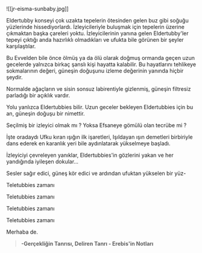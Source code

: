 ![[jr-eisma-sunbaby.jpg]]

Eldertubby konseyi çok uzakta tepelerin ötesinden gelen buz gibi soğuğu yüzlerinde hissediyorlardı. İzleyicileriyle buluşmak için tepelerin üzerine çıkmaktan başka çareleri yoktu. İzleyicilerinin yanına gelen Eldertubby'ler tepeyi çıktığı anda hazırlıklı olmadıkları ve ufukta bile görünen bir şeyler karşılaştılar.

Bu Evvelden bile önce ölmüş ya da ölü olarak doğmuş ormanda geçen uzun gecelerde yalnızca birkaç şanslı kişi hayatta kalabilir. Bu hayatlarını tehlikeye sokmalarının değeri, güneşin doğuşunu izleme değerinin yanında hiçbir şeydir.

Normalde ağaçların ve sisin sonsuz labirentiyle gizlenmiş, güneşin filtresiz parladığı bir açıklık vardır.

Yolu yanlızca Eldertubbies bilir. Uzun geceler bekleyen Eldertubbies için bu an, güneşin doğuşu bir nimettir.

Seçilmiş bir izleyici olmak mı ?
Yoksa Efsaneye gömülü olan tecrübe mi ?

İşte oradaydı
Ufku kıran ışığın ilk işaretleri, Işıldayan ışın demetleri birbiriyle dans ederek en karanlık yeri bile aydınlatarak yükselmeye başladı.

İzleyiciyi çevreleyen yanıklar, Eldertubbies'in gözlerini yakan ve her yandığında iyileşen dokular...

Sesler sağır edici, güneş kör  edici ve ardından ufuktan yükselen bir yüz-

Teletubbies zamanı

Teletubbies zamanı

Teletubbies zamanı

Teletubbies zamanı

Merhaba de.

> **-Gerçekliğin Tanrısı, Deliren Tanrı - Erebis'in Notları**

